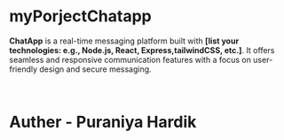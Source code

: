 # myPorjectChatapp
<p><strong>ChatApp</strong> is a real-time messaging platform built with <b>[list your technologies: e.g., Node.js, React, Express,tailwindCSS, etc.]</b>. It offers seamless and responsive communication features with a focus on user-friendly design and secure messaging.</p>
<br>
<h1>Auther - Puraniya Hardik</h1>
